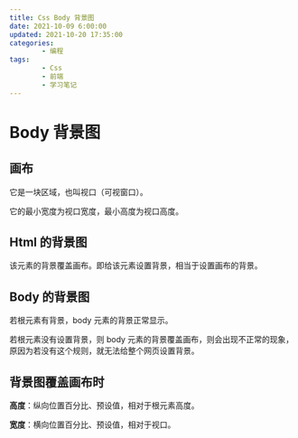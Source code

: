 ```yaml
---
title: Css Body 背景图
date: 2021-10-09 6:00:00
updated: 2021-10-20 17:35:00
categories:
        - 编程
tags:
        - Css
        - 前端
        - 学习笔记
---
```


# Body 背景图

## 画布

它是一块区域，也叫视口（可视窗口）。

它的最小宽度为视口宽度，最小高度为视口高度。

## Html 的背景图

该元素的背景覆盖画布。即给该元素设置背景，相当于设置画布的背景。

## Body 的背景图

若根元素有背景，body 元素的背景正常显示。

若根元素没有设置背景，则 body 元素的背景覆盖画布，则会出现不正常的现象，原因为若没有这个规则，就无法给整个网页设置背景。

## 背景图覆盖画布时

**高度**：纵向位置百分比、预设值，相对于根元素高度。

**宽度**：横向位置百分比、预设值，相对于视口。
